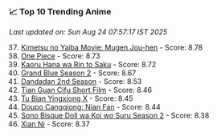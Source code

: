 ### 📈 Top 10 Trending Anime

*Last updated on: Sun Aug 24 07:57:17 IST 2025*

37. [Kimetsu no Yaiba Movie: Mugen Jou-hen](https://myanimelist.net/anime/59192) - Score: 8.78
52. [One Piece](https://myanimelist.net/anime/21) - Score: 8.73
53. [Kaoru Hana wa Rin to Saku](https://myanimelist.net/anime/59845) - Score: 8.72
72. [Grand Blue Season 2](https://myanimelist.net/anime/59986) - Score: 8.67
133. [Dandadan 2nd Season](https://myanimelist.net/anime/60543) - Score: 8.53
165. [Tian Guan Cifu Short Film](https://myanimelist.net/anime/60988) - Score: 8.46
179. [Tu Bian Yingxiong X](https://myanimelist.net/anime/53447) - Score: 8.45
182. [Doupo Cangqiong: Nian Fan](https://myanimelist.net/anime/51039) - Score: 8.44
222. [Sono Bisque Doll wa Koi wo Suru Season 2](https://myanimelist.net/anime/53065) - Score: 8.38
227. [Xian Ni](https://myanimelist.net/anime/55809) - Score: 8.37
